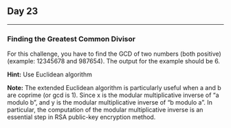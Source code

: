 ## Day 23
---
### Finding the Greatest Common Divisor

For this challenge, you have to find the GCD of two numbers (both positive) (example: 12345678 and 987654). The output for the example should be 6.

**Hint:** Use Euclidean algorithm

**Note:** The extended Euclidean algorithm is particularly useful when a and b are coprime (or gcd is 1). Since x is the modular multiplicative inverse of “a modulo b”, and y is the modular multiplicative inverse of “b modulo a”. In particular, the computation of the modular multiplicative inverse is an essential step in RSA public-key encryption method.
